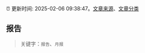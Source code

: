 :alarm_clock: 更新时间: 2025-02-06 09:38:47。[文章来源](/README.md)、[文章分类](/TAGS.md)

## 报告


> 关键字：`报告`、`月报`



